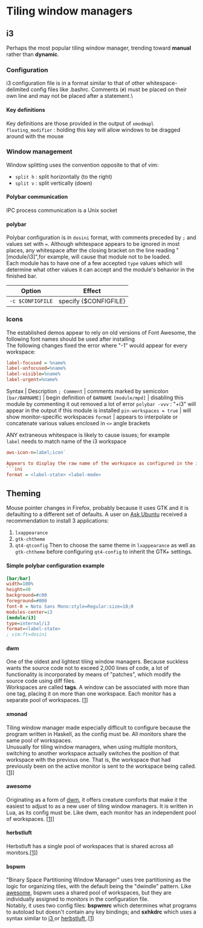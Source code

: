 # Tiling window managers
## i3
Perhaps the most popular tiling window manager, trending toward **manual** rather than **dynamic**. 
### Configuration
i3 configuration file is in a format similar to that of other whitespace-delimited config files like .bashrc. Comments (`#`) must be placed on their own line and  may not be placed after a statement.\
#### Key definitions
Key definitions are those provided in the output of `xmodmap`\ 
`floating_modifier` : holding this key will allow windows to be dragged around with the mouse
### Window management
Window splitting uses the convention opposite to that of vim:
- `split h` : split horizontally (to the right)
- `split v` : split vertically (down)
#### Polybar communication
IPC process communication is a Unix socket

#### polybar
Polybar configuration is in `dosini` format, with comments preceded by `;` and values set with `=`. Although whitespace appears to be ignored in most places, any whitespace after the closing bracket on the line reading "[module/i3]",for example, will cause that module not to be loaded.\
Each module has to have one of a few accepted `type` values which will determine what other values it can accept and the module's behavior in the finished bar.

Option            | Effect
---               | ---
`-c $CONFIGFILE`  | specify {$CONFIGFILE}

### Icons
The established demos appear to rely on old versions of Font Awesome, the following font names should be used after installing\
The following changes fixed the error where "-1" would appear for every workspace:
```ini
label-focused = %name%
label-unfocused=%name%
label-visible=%name%
label-urgent=%name%
```

Syntax                        | Description
`; Comment`                   | comments marked by semicolon
`[bar/BARNAME]`               | begin definition of `BARNAME`
`[module/mpd]`                | disabling this module by commenting it out removed a lot of error
`polybar -vvv`                : "+i3" will appear in the output if this module is installed
`pin-workspaces = true`       | will show monitor-specific workspaces
`format`                      | appears to interpolate or concatenate various values enclosed in `<>` angle brackets

ANY extraneous whitespace is likely to cause issues; for example\
`label` needs to match name of the i3 workspace
```ini
aws-icon-n=label;icon`

Appears to display the raw name of the workspace as configured in the i3 config file, and is common to many of the polybar configs
```ini
format = <label-state> <label-mode>
```
## Theming
Mouse pointer changes in Firefox, probably because it uses GTK and it is defaulting to a different set of defaults. A user on [Ask Ubuntu](https://askubuntu.com/questions/598943/how-to-de-uglify-i3-wm) received a recommendation to install 3 applications:
1. `lxappearance`
2. `gtk-chtheme`
3. `qt4-qtconfig`
Then to choose the same theme in `lxappearance` as well as `gtk-chtheme` before configuring `qt4-config` to inherit the GTK+ settings.
#### Simple polybar configuration example
```ini
[bar/bar]
width=100%
height=40
background=#c00
foreground=#000
font-0 = Noto Sans Mono:style=Regular:size=18;0
modules-center=i3
[module/i3]
type=internal/i3
format=<label-state>
; vim:ft=dosini
```
#### dwm
One of the oldest and lightest tiling window managers. Because suckless wants the source code not to exceed 2,000 lines of code, a lot of functionality is incorporated by means of "patches", which modify the source code using diff files.\
Workspaces are called **tags**. A window can be associated with more than one tag, placing it on more than one workspace. Each monitor has a separate pool of workspaces. [[1][1]]
#### xmonad
Tiling window manager made especially difficult to configure because the program written in Haskell, as the config must be. All monitors share the same pool of workspaces.\
Unusually for tiling window managers, when using multiple monitors, switching to another workspace actually switches the position of that workspace with the previous one. That is, the workspace that had previously been on the active monitor is sent to the workspace being called.[[1][1]]]
#### awesome
Originating as a form of [dwm](#dwm), it offers creature comforts that make it the easiest to adjust to as a new user of tiling window managers. It is written in Lua, as its config must be. Like dwm, each monitor has an independent pool of workspaces. [[1][1]]]
#### herbstluft
Herbstluft has a single pool of workspaces that is shared across all monitors.[[1][1]]]
#### bspwm
"Binary Space Partitioning Window Manager" uses tree partitioning as the logic for organizing tiles, with the default being the "dwindle" pattern. Like [awesome](#awesome), bspwm uses a shared pool of workspaces, but they are individually assigned to monitors in the configuration file.\
Notably, it uses two config files: **bspwmrc** which determines what programs to autoload but doesn't contain any key bindings; and **sxhkdrc** which uses a syntax similar to [ i3 ](#i3) or [ herbstluft ](#herbstluft).[[1][1]]

[1]: https://youtu.be/Obzf9ppODJU "YouTube - \"A Comprehensive Guide to Tiling Window Managers\" (DistroTube)"